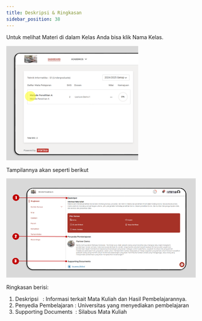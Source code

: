 ```yaml
---
title: Deskripsi & Ringkasan
sidebar_position: 38
---
```

Untuk melihat Materi di dalam Kelas Anda bisa klik Nama Kelas.

![](/img/description-overview-1.ind.png)

Tampilannya akan seperti berikut

![](/img/description-overview-2.ind.png)

Ringkasan berisi:

1. Deskripsi		               : Informasi terkait Mata Kuliah dan Hasil Pembelajarannya.
2. Penyedia Pembelajaran  : Universitas yang menyediakan pembelajaran
3. Supporting Documents  : Silabus Mata Kuliah

